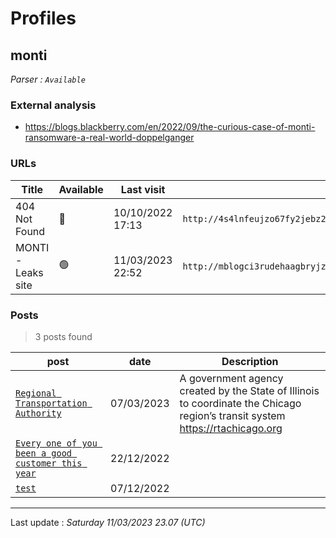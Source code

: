 # Profiles

## **monti**


_Parser : `Available`_

### External analysis
- https://blogs.blackberry.com/en/2022/09/the-curious-case-of-monti-ransomware-a-real-world-doppelganger

### URLs
| Title | Available | Last visit | fqdn | Screenshot 
|---|---|---|---|---|
| 404 Not Found | 🔴 | 10/10/2022 17:13 | `http://4s4lnfeujzo67fy2jebz2dxskez2gsqj2jeb35m75ktufxensdicqxad.onion` | ❌ | 
| MONTI - Leaks site | 🟢 | 11/03/2023 22:52 | `http://mblogci3rudehaagbryjznltdp33ojwzkq6hn2pckvjq33rycmzczpid.onion` | <a href="https://www.ransomware.live/screenshots/mblogci3rudehaagbryjznltdp33ojwzkq6hn2pckvjq33rycmzczpid-onion.png" target=_blank>📸</a> | 

### Posts

> 3 posts found

| post | date | Description
|---|---|---|
| [`Regional Transportation Authority`](https://google.com/search?q=Regional+Transportation+Authority) | 07/03/2023 | A government agency created by the State of Illinois to coordinate the Chicago region’s transit system https://rtachicago.org |
| [`Every one of you been a good customer this year`](https://google.com/search?q=Every+one+of+you+been+a+good+customer+this+year) | 22/12/2022 |  |
| [`test`](https://google.com/search?q=test) | 07/12/2022 |   |

 --- 


Last update : _Saturday 11/03/2023 23.07 (UTC)_
